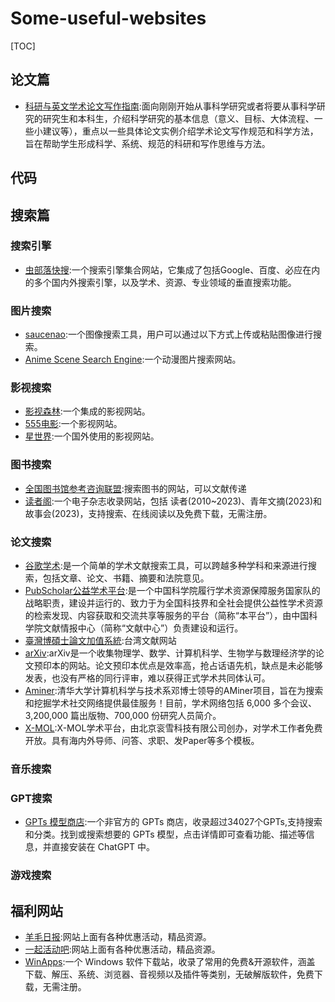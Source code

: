 # Some-useful-websites

[TOC]

## 论文篇

* [科研与英文学术论文写作指南](https://mmlab-iie.github.io/course/):面向刚刚开始从事科学研究或者将要从事科学研究的研究生和本科生，介绍科学研究的基本信息（意义、目标、大体流程、一些小建议等），重点以一些具体论文实例介绍学术论文写作规范和科学方法，旨在帮助学生形成科学、系统、规范的科研和写作思维与方法。

## 代码

## 搜索篇

### 搜索引擎

* [虫部落快搜](https://search.chongbuluo.com/):一个搜索引擎集合网站，它集成了包括Google、百度、必应在内的多个国内外搜索引擎，以及学术、资源、专业领域的垂直搜索功能。

### 图片搜索

* [saucenao](https://saucenao.com/):一个图像搜索工具，用户可以通过以下方式上传或粘贴图像进行搜索。
* [Anime Scene Search Engine](https://trace.moe/):一个动漫图片搜索网站。

### 影视搜索

* [影视森林](https://www.549.tv/):一个集成的影视网站。
* [555电影](https://www.555yy1.com/):一个影视网站。
* [星世界](https://www.histar.tv/):一个国外使用的影视网站。

### 图书搜索

* [全国图书馆参考咨询联盟](http://www.ucdrs.superlib.net/):搜索图书的网站，可以文献传递
* [读者阁](https://duzhege.cn/):一个电子杂志收录网站，包括 读者(2010~2023)、青年文摘(2023)和故事会(2023)，支持搜索、在线阅读以及免费下载，无需注册。

### 论文搜索

* [谷歌学术](https://scholar.google.com.hk/):是一个简单的学术文献搜索工具，可以跨越多种学科和来源进行搜索，包括文章、论文、书籍、摘要和法院意见。
* [PubScholar公益学术平台](https://pubscholar.cn/):是一个中国科学院履行学术资源保障服务国家队的战略职责，建设并运行的、致力于为全国科技界和全社会提供公益性学术资源的检索发现、内容获取和交流共享等服务的平台（简称“本平台”），由中国科学院文献情报中心（简称“文献中心”）负责建设和运行。
* [臺灣博碩士論文加值系統](https://ndltd.ncl.edu.tw/):台湾文献网站
* [arXiv](https://arxiv.org/):arXiv是一个收集物理学、数学、计算机科学、生物学与数理经济学的论文预印本的网站。论文预印本优点是效率高，抢占话语先机，缺点是未必能够发表，也没有严格的同行评审，难以获得正式学术共同体认可。
* [Aminer](https://www.aminer.cn/):清华大学计算机科学与技术系邓博士领导的AMiner项目，旨在为搜索和挖掘学术社交网络提供最佳服务！目前，学术网络包括 6,000 多个会议、3,200,000 篇出版物、700,000 份研究人员简介。
* [X-MOL](https://www.x-mol.com/paper/search):X-MOL学术平台，由北京衮雪科技有限公司创办，对学术工作者免费开放。具有海内外导师、问答、求职、发Paper等多个模板。


### 音乐搜索



### GPT搜索

* [GPTs 模型商店](https://www.gptshunter.com/):一个非官方的 GPTs 商店，收录超过34027个GPTs,支持搜索和分类。找到或搜索想要的 GPTs 模型，点击详情即可查看功能、描述等信息，并直接安装在 ChatGPT 中。

### 游戏搜索

## 福利网站

* [羊毛日报](https://ym.today/):网站上面有各种优惠活动，精品资源。
* [一起活动吧](https://www.yqhd8.com/):网站上面有各种优惠活动，精品资源。
* [WinApps](https://www.gxzyzd.com/):一个 Windows 软件下载站，收录了常用的免费&开源软件，涵盖 下载、解压、系统、浏览器、音视频以及插件等类别，无破解版软件，免费下载，无需注册。
